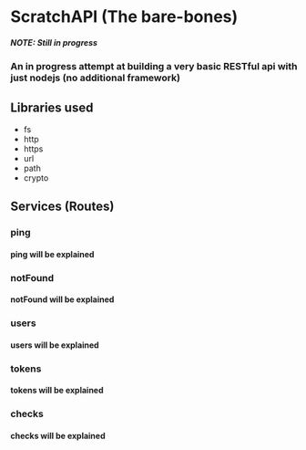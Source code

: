 # ScratchAPI (The bare-bones)
##### NOTE: Still in progress
### An in progress attempt at building a very basic RESTful api with just nodejs (no additional framework)
## Libraries used
* fs
* http
* https
* url
* path
* crypto

## Services (Routes)
### ping
#### ping will be explained 

### notFound
#### notFound will be explained

### users
#### users will be explained


### tokens
#### tokens will be explained

### checks
#### checks will be explained

